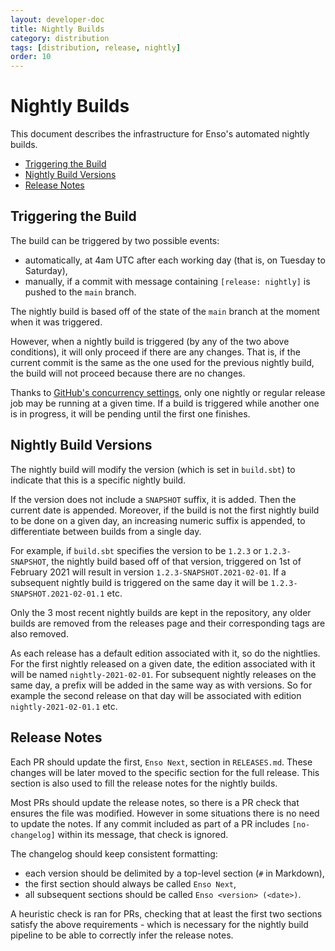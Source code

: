 ```yaml
---
layout: developer-doc
title: Nightly Builds
category: distribution
tags: [distribution, release, nightly]
order: 10
---
```


# Nightly Builds

This document describes the infrastructure for Enso's automated nightly builds.

<!-- MarkdownTOC levels="2,3" autolink="true" -->

- [Triggering the Build](#triggering-the-build)
- [Nightly Build Versions](#nightly-build-versions)
- [Release Notes](#release-notes)

<!-- /MarkdownTOC -->

## Triggering the Build

The build can be triggered by two possible events:

- automatically, at 4am UTC after each working day (that is, on Tuesday to
  Saturday),
- manually, if a commit with message containing `[release: nightly]` is pushed
  to the `main` branch.

The nightly build is based off of the state of the `main` branch at the moment
when it was triggered.

However, when a nightly build is triggered (by any of the two above conditions),
it will only proceed if there are any changes. That is, if the current commit is
the same as the one used for the previous nightly build, the build will not
proceed because there are no changes.

Thanks to
[GitHub's concurrency settings](https://docs.github.com/en/actions/reference/workflow-syntax-for-github-actions#concurrency),
only one nightly or regular release job may be running at a given time. If a
build is triggered while another one is in progress, it will be pending until
the first one finishes.

## Nightly Build Versions

The nightly build will modify the version (which is set in `build.sbt`) to
indicate that this is a specific nightly build.

If the version does not include a `SNAPSHOT` suffix, it is added. Then the
current date is appended. Moreover, if the build is not the first nightly build
to be done on a given day, an increasing numeric suffix is appended, to
differentiate between builds from a single day.

For example, if `build.sbt` specifies the version to be `1.2.3` or
`1.2.3-SNAPSHOT`, the nightly build based off of that version, triggered on 1st
of February 2021 will result in version `1.2.3-SNAPSHOT.2021-02-01`. If a
subsequent nightly build is triggered on the same day it will be
`1.2.3-SNAPSHOT.2021-02-01.1` etc.

Only the 3 most recent nightly builds are kept in the repository, any older
builds are removed from the releases page and their corresponding tags are also
removed.

As each release has a default edition associated with it, so do the nightlies.
For the first nightly released on a given date, the edition associated with it
will be named `nightly-2021-02-01`. For subsequent nightly releases on the same
day, a prefix will be added in the same way as with versions. So for example the
second release on that day will be associated with edition
`nightly-2021-02-01.1` etc.

## Release Notes

Each PR should update the first, `Enso Next`, section in `RELEASES.md`. These
changes will be later moved to the specific section for the full release. This
section is also used to fill the release notes for the nightly builds.

Most PRs should update the release notes, so there is a PR check that ensures
the file was modified. However in some situations there is no need to update the
notes. If any commit included as part of a PR includes `[no-changelog]` within
its message, that check is ignored.

The changelog should keep consistent formatting:

- each version should be delimited by a top-level section (`#` in Markdown),
- the first section should always be called `Enso Next`,
- all subsequent sections should be called `Enso <version> (<date>)`.

A heuristic check is ran for PRs, checking that at least the first two sections
satisfy the above requirements - which is necessary for the nightly build
pipeline to be able to correctly infer the release notes.
